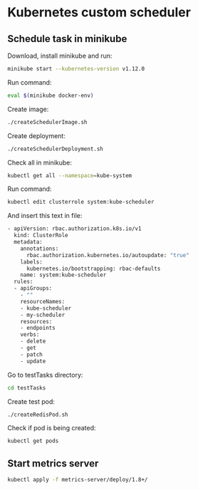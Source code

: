 # Kubernetes custom scheduler

## Schedule task in minikube

Download, install minikube and run:

```bash
minikube start --kubernetes-version v1.12.0
```

Run command:

```bash
eval $(minikube docker-env)
```

Create image:

```bash
./createSchedulerImage.sh 
```

Create deployment:

```bash
./createSchedulerDeployment.sh
```

Check all in minikube:

```bash
kubectl get all --namespace=kube-system
```

Run command:

```bash
kubectl edit clusterrole system:kube-scheduler
```

And insert this text in file:

```bash
- apiVersion: rbac.authorization.k8s.io/v1
  kind: ClusterRole
  metadata:
    annotations:
      rbac.authorization.kubernetes.io/autoupdate: "true"
    labels:
      kubernetes.io/bootstrapping: rbac-defaults
    name: system:kube-scheduler
  rules:
  - apiGroups:
    - ""
    resourceNames:
    - kube-scheduler
    - my-scheduler
    resources:
    - endpoints
    verbs:
    - delete
    - get
    - patch
    - update
```

Go to testTasks directory:

```bash
cd testTasks
```
Create test pod:

```bash
./createRedisPod.sh
```

Check if pod is being created:

```bash
kubectl get pods
```

## Start metrics server

```bash
kubectl apply -f metrics-server/deploy/1.8+/
```




